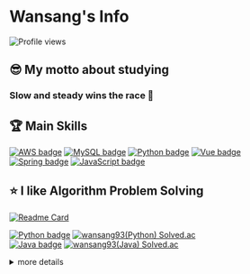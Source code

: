 # Wansang's Info

![Profile views](https://komarev.com/ghpvc/?username=wansang93&color=lightgrey)

## 😎 My motto about studying

### **Slow and steady wins the race** 🐢

## 🏆 Main Skills

[![AWS badge](https://img.shields.io/badge/AWS-232F3E.svg?&style=flat-square&logo=Amazon%20AWS&logoColor=white)](#wansangs-info)
[![MySQL badge](https://img.shields.io/badge/MySQL-4479A1.svg?&style=flat-square&logo=MySQL&logoColor=white)](#wansangs-info)
[![Python badge](https://img.shields.io/badge/Python-3776AB.svg?&style=flat-square&logo=Python&logoColor=white)](#wansangs-info)
[![Vue badge](https://img.shields.io/badge/vue-4FC08D.svg?&style=flat-square&logo=vuedotjs&logoColor=white)](#wansangs-info)
[![Spring badge](https://img.shields.io/badge/Spring-6DB33F.svg?&style=flat-square&logo=Spring&logoColor=white)](#wansangs-info)
[![JavaScript badge](https://img.shields.io/badge/JavaScript-F7DF1E.svg?&style=flat-square&logo=JavaScript&logoColor=black)](#wansangs-info)

## ⭐ I like Algorithm Problem Solving

[![Readme Card](https://github-readme-stats.vercel.app/api/pin/?username=wansang93&repo=algorithm&title_color=FFFFFF&text_color=ced6e0&bg_color=30deg,000000,57606f)](https://github.com/wansang93/Algorithm/tree/master/Team%20Note)

[![Python badge](https://img.shields.io/badge/Python-3776AB.svg?&style=flat-square&logo=Python&logoColor=white)](https://www.acmicpc.net/user/wansang93) [![wansang93(Python) Solved.ac](http://mazassumnida.wtf/api/mini/generate_badge?boj=wansang93)](https://solved.ac/wansang93)  
[![Java badge](https://img.shields.io/badge/Java-007396.svg?&style=flat-square&logo=Java&logoColor=white)](https://www.acmicpc.net/user/cardano) [![wansang93(Java) Solved.ac](http://mazassumnida.wtf/api/mini/generate_badge?boj=cardano)](https://solved.ac/cardano)

<details>
<summary>more details</summary>
<div markdown="1">

[Employment data](./employment.md)

## 🏅 Sub Skills

### 🥇 Web [![Django badge](https://img.shields.io/badge/Django-092E20.svg?&style=flat-square&logo=Django&logoColor=white)](#wansangs-info) [![React badge](https://img.shields.io/badge/React-61DAFB.svg?&style=flat-square&logo=React&logoColor=black)](#wansangs-info) [![CSS3 badge](https://img.shields.io/badge/CSS3-1572B6.svg?&style=flat-square&logo=CSS3&logoColor=white)](#wansangs-info) [![HTML5 badge](https://img.shields.io/badge/HTML5-E34F26.svg?&style=flat-square&logo=HTML5&logoColor=white)](#wansangs-info)

### 🥈 Server [![MongoDB badge](https://img.shields.io/badge/MongoDB-47A248.svg?&style=flat-square&logo=MongoDB&logoColor=white)](#wansangs-info) [![Linux badge](https://img.shields.io/badge/Linux-FCC624.svg?&style=flat-square&logo=Linux&logoColor=black)](#wansangs-info) [![Git badge](https://img.shields.io/badge/Git-F05032.svg?&style=flat-square&logo=Git&logoColor=white)](#wansangs-info)

### 🥉 AI [![OpenCV badge](https://img.shields.io/badge/OpenCV-5C3EE8.svg?&style=flat-square&logo=OpenCV&logoColor=white)](#wansangs-info) [![Keras badge](https://img.shields.io/badge/Keras-D00000.svg?&style=flat-square&logo=Keras&logoColor=white)](#wansangs-info) [![TensorFlow badge](https://img.shields.io/badge/TensorFlow-FF6F00.svg?&style=flat-square&logo=TensorFlow&logoColor=white)](#wansangs-info)

---

## 😜 What I am interested in now

1. Web
2. Cloud(especially AWS, Azure) & Linux
3. ML & AL(especially Tensorflow and Keras)
4. BitCoin(blockchain), Trading Bot

## 😝 What I want: To be a **Data Scientist**

## 😛 What I am studying

- 2023 Nov ~ : **AWS SAP** Certification

## 😙 I'll study

- **Deep Learning with Python** book
- **Basic Machine/Deep Learning** [Youtube Link](https://www.youtube.com/playlist?list=PLlMkM4tgfjnLSOjrEJN31gZATbcj_MpUm)
- **Linux on Coding Everybody** [Youtube Link](https://www.youtube.com/playlist?list=PLuHgQVnccGMBT57a9dvEtd6OuWpugF9SH) [Site Link](https://opentutorials.org/course/2598)

## 🌆 Where I've worked

- 2022 Jul ~ Now : **NDS(NongShim Data System)**
- 2021 Aug ~ 2021 Dec: **Maven Cloud Service**

## 🏫 What I've learned

- 2022 Jan ~ 2022 Jul: I studied the things below at **Samsung Multi-Campus**
  - Java Basic, Algorithm(Java), Spring, Vue2
- 2020 Dec ~ 2021 Jun: I studied the things below at **Samsung Multi-Campus**
  - Web Programming(HTML, CSS, JavaScript, Django, React, Redux, Mobx)
  - Cloud Service(AWS)
  - Docker, Kubernetes
- 2019 Apr ~ 2019 Nov: I studied the things below at **Samsung Multi-Campus**
  - Cloud Service(Azure)
  - Statistics(R)
  - Computer-Vision(Python, MySQL)
  - Data Analysis(Numpy, Pandas, Matplotlib, Scikit-Learn, etc.)
  - AI / ML / Deep Learning / Reinforcement Learning(Tensorflow, Keras, etc.)
  - Web Programming(JavaScript, Django)
- 2012 Mar ~ 2019 Feb: I majored in **Computer Information and Communication engineering** at **Hong-ik University**

### 💻 On the Internet

- 2021 Sep ~ 2021 Dec: **This is MySQL(8.0)** [Youtube Link](https://www.youtube.com/playlist?list=PLVsNizTWUw7Hox7NMhenT-bulldCp9HP9)
- 2020 Oct ~ 2021 Jul: **This is Coding test** [Youtube Link](https://www.youtube.com/playlist?list=PLRx0vPvlEmdAghTr5mXQxGpHjWqSz0dgC)
- 2020 Sep ~ 2020 Dec: **This is Linux(CentOS 8)** [Youtube Link](https://www.youtube.com/playlist?list=PLVsNizTWUw7EJ9z-LW3lv3VC-6HI9I3hN)
- 2020 Jul: **Basic Git & Github(Document Controller from the hell)** book & web [Youtube Link](https://www.youtube.com/playlist?list=PLRx0vPvlEmdD5FLIdwTM4mKBgyjv4no81)
- 2020 Jun ~ 2020 Sep: **How to use Python in Slicon-Velly** [Udemy Link](https://www.udemy.com/course/python-beginner-korean/)
- 2020 Feb: **Code Python like Python style** [Programmers Link](https://programmers.co.kr/learn/courses/4008)
- 2019 Nov ~ 2020 Jul: **Python Coding Do-Jang** [Do-Jang Link](https://dojang.io/course/view.php?id=7)
- 2019 Nov: **Python for Beginner** [Programmers Link](https://programmers.co.kr/learn/courses/2)

will be updated

### 📚 From Books

📕📙📒📗📘

will be updated

[![Wansang's langs](https://github-readme-stats.vercel.app/api/top-langs/?username=wansang93&title_color=FFFFFF&text_color=ced6e0&bg_color=30deg,000000,57606f)](https://github.com/wansang93?tab=repositories) [![Wansang's github stats](https://github-readme-stats.vercel.app/api?username=wansang93&title_color=FFFFFF&text_color=ced6e0&bg_color=30deg,000000,57606f)](https://github.com/wansang93?tab=repositories)

Last Updated 2023-11-22

</div>
</details>
